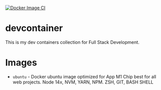 [![Docker Image CI](https://github.com/tawanorg/devcontainer/actions/workflows/docker-image.yml/badge.svg)](https://github.com/tawanorg/devcontainer/actions/workflows/docker-image.yml)

# devcontainer
This is my dev containers collection for Full Stack Development. 

# Images
- `ubuntu` - Docker ubuntu image optimized for App M1 Chip best for all web projects. Node 14x, NVM, YARN, NPM. ZSH, GIT, BASH SHELL

